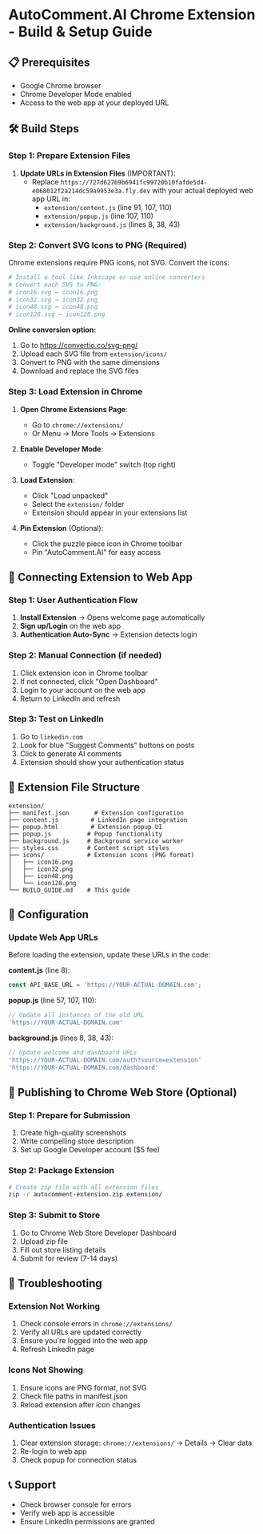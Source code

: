 # AutoComment.AI Chrome Extension - Build & Setup Guide

## 📋 Prerequisites
- Google Chrome browser
- Chrome Developer Mode enabled
- Access to the web app at your deployed URL

## 🛠️ Build Steps

### Step 1: Prepare Extension Files
1. **Update URLs in Extension Files** (IMPORTANT):
   - Replace `https://727d62769b6941fc99720b10fafde5d4-e068012f2a214dc59a9953e3a.fly.dev` with your actual deployed web app URL in:
     - `extension/content.js` (line 91, 107, 110)
     - `extension/popup.js` (line 107, 110)
     - `extension/background.js` (lines 8, 38, 43)

### Step 2: Convert SVG Icons to PNG (Required)
Chrome extensions require PNG icons, not SVG. Convert the icons:

```bash
# Install a tool like Inkscape or use online converters
# Convert each SVG to PNG:
# icon16.svg → icon16.png
# icon32.svg → icon32.png  
# icon48.svg → icon48.png
# icon128.svg → icon128.png
```

**Online conversion option:**
1. Go to https://convertio.co/svg-png/
2. Upload each SVG file from `extension/icons/`
3. Convert to PNG with the same dimensions
4. Download and replace the SVG files

### Step 3: Load Extension in Chrome

1. **Open Chrome Extensions Page**:
   - Go to `chrome://extensions/`
   - Or Menu → More Tools → Extensions

2. **Enable Developer Mode**:
   - Toggle "Developer mode" switch (top right)

3. **Load Extension**:
   - Click "Load unpacked"
   - Select the `extension/` folder
   - Extension should appear in your extensions list

4. **Pin Extension** (Optional):
   - Click the puzzle piece icon in Chrome toolbar
   - Pin "AutoComment.AI" for easy access

## 🔗 Connecting Extension to Web App

### Step 1: User Authentication Flow
1. **Install Extension** → Opens welcome page automatically
2. **Sign up/Login** on the web app
3. **Authentication Auto-Sync** → Extension detects login

### Step 2: Manual Connection (if needed)
1. Click extension icon in Chrome toolbar
2. If not connected, click "Open Dashboard"
3. Login to your account on the web app
4. Return to LinkedIn and refresh

### Step 3: Test on LinkedIn
1. Go to `linkedin.com`
2. Look for blue "Suggest Comments" buttons on posts
3. Click to generate AI comments
4. Extension should show your authentication status

## 📁 Extension File Structure
```
extension/
├── manifest.json       # Extension configuration
├── content.js         # LinkedIn page integration
├── popup.html         # Extension popup UI
├── popup.js          # Popup functionality
├── background.js     # Background service worker
├── styles.css        # Content script styles
├── icons/            # Extension icons (PNG format)
│   ├── icon16.png
│   ├── icon32.png
│   ├── icon48.png
│   └── icon128.png
└── BUILD_GUIDE.md    # This guide
```

## 🔧 Configuration

### Update Web App URLs
Before loading the extension, update these URLs in the code:

**content.js** (line 8):
```javascript
const API_BASE_URL = 'https://YOUR-ACTUAL-DOMAIN.com';
```

**popup.js** (line 57, 107, 110):
```javascript
// Update all instances of the old URL
'https://YOUR-ACTUAL-DOMAIN.com'
```

**background.js** (lines 8, 38, 43):
```javascript
// Update welcome and dashboard URLs
'https://YOUR-ACTUAL-DOMAIN.com/auth?source=extension'
'https://YOUR-ACTUAL-DOMAIN.com/dashboard'
```

## 🚀 Publishing to Chrome Web Store (Optional)

### Step 1: Prepare for Submission
1. Create high-quality screenshots
2. Write compelling store description
3. Set up Google Developer account ($5 fee)

### Step 2: Package Extension
```bash
# Create zip file with all extension files
zip -r autocomment-extension.zip extension/
```

### Step 3: Submit to Store
1. Go to Chrome Web Store Developer Dashboard
2. Upload zip file
3. Fill out store listing details
4. Submit for review (7-14 days)

## 🐛 Troubleshooting

### Extension Not Working
1. Check console errors in `chrome://extensions/`
2. Verify all URLs are updated correctly
3. Ensure you're logged into the web app
4. Refresh LinkedIn page

### Icons Not Showing
1. Ensure icons are PNG format, not SVG
2. Check file paths in manifest.json
3. Reload extension after icon changes

### Authentication Issues
1. Clear extension storage: `chrome://extensions/` → Details → Clear data
2. Re-login to web app
3. Check popup for connection status

## 📞 Support
- Check browser console for errors
- Verify web app is accessible
- Ensure LinkedIn permissions are granted
